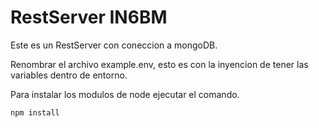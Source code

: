 # RestServer IN6BM

Este es un RestServer con coneccion a mongoDB.

Renombrar el archivo example.env, esto es con la inyencion de tener las variables dentro de entorno.

Para instalar los modulos de node ejecutar el comando.

```
npm install
```

